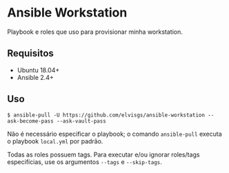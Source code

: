 # Ansible Workstation

Playbook e roles que uso para provisionar minha workstation.

## Requisitos

- Ubuntu 18.04+
- Ansible 2.4+

## Uso

```shell
$ ansible-pull -U https://github.com/elvisgs/ansible-workstation --ask-become-pass --ask-vault-pass
```

Não é necessário especificar o playbook; o comando `ansible-pull` executa o playbook `local.yml` por padrão.

Todas as roles possuem tags. Para executar e/ou ignorar roles/tags especifícias, use os argumentos `--tags` e `--skip-tags`.